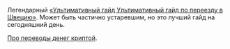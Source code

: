 Легендарный [«Ультимативный гайд Ультимативный гайд по переезду в Швецию»](https://web.archive.org/web/20210216094141/https://tjournal.ru/s/emigration/328714-ultimativnyy-gayd-po-pereezdu-v-shveciyu).
Может быть частично устаревшим, но это лучший гайд на сегодняшний день.

[Про переводы денег криптой](crypto/transfer.md).
